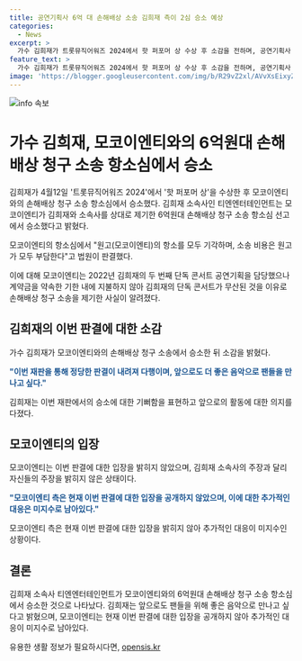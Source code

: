 ```yaml
---
title: 공연기획사 6억 대 손해배상 소송 김희재 측이 2심 승소 예상
categories:
  - News
excerpt: >
  가수 김희재가 트롯뮤직어워즈 2024에서 핫 퍼포머 상 수상 후 소감을 전하며, 공연기획사 모코이엔티와의 6억원대 손해배상 청구 소송 항소심에서 승소했다. 김희재 소속사에 따르면 법원은 모코이엔티의 항소를 모두 기각하고 소송 비용은 원고가 부담한다고 판결했다. 모코이엔티는 김희재의 콘서트 계약금을 채권기한 내에 지급하지 않아 콘서트가 무산됐다며 손해배상을 청구했으나, 법원은 김희재 손을 들어줬다.
feature_text: >
  가수 김희재가 트롯뮤직어워즈 2024에서 핫 퍼포머 상 수상 후 소감을 전하며, 공연기획사 모코이엔티와의 6억원대 손해배상 청구 소송 항소심에서 승소했다. 김희재 소속사에 따르면 법원은 모코이엔티의 항소를 모두 기각하고 소송 비용은 원고가 부담한다고 판결했다. 모코이엔티는 김희재의 콘서트 계약금을 채권기한 내에 지급하지 않아 콘서트가 무산됐다며 손해배상을 청구했으나, 법원은 김희재 손을 들어줬다.
image: 'https://blogger.googleusercontent.com/img/b/R29vZ2xl/AVvXsEixyZcFfHzMRdzZMjFBmAUKJYCLCGyLL1o632UiGVXcaFdKo_bkvkuCioo0uUKlGfBVcT3P84aROyZIXSBEx3Aw5nCQ3pTgDom1WDC4m8eifvWiAmWEEVb4x6G_l8C0QH225ldMjyaFvpxGEBGNO37VmDTDMHGhJPq73UglMfDca1-0aw/s1600/blogspot.png'
---
```


<p><img src="https://blogger.googleusercontent.com/img/b/R29vZ2xl/AVvXsEixyZcFfHzMRdzZMjFBmAUKJYCLCGyLL1o632UiGVXcaFdKo_bkvkuCioo0uUKlGfBVcT3P84aROyZIXSBEx3Aw5nCQ3pTgDom1WDC4m8eifvWiAmWEEVb4x6G_l8C0QH225ldMjyaFvpxGEBGNO37VmDTDMHGhJPq73UglMfDca1-0aw/s1600/blogspot.png" alt="info 속보" /></p>

<h1>가수 김희재, 모코이엔티와의 6억원대 손해배상 청구 소송 항소심에서 승소</h1>

<p>김희재가 4월12일 '트롯뮤직어워즈 2024'에서 '핫 퍼포머 상'을 수상한 후 모코이엔티와의 손해배상 청구 소송 항소심에서 승소했다. 김희재 소속사인 티엔엔터테인먼트는 모코이엔티가 김희재와 소속사를 상대로 제기한 6억원대 손해배상 청구 소송 항소심 선고에서 승소했다고 밝혔다.</p>

<p data-ke-size="size16">모코이엔티의 항소심에서 "원고(모코이엔티)의 항소를 모두 기각하며, 소송 비용은 원고가 모두 부담한다"고 법원이 판결했다.</p>

<p>이에 대해 모코이엔티는 2022년 김희재의 두 번째 단독 콘서트 공연기획을 담당했으나 계약금을 약속한 기한 내에 지불하지 않아 김희재의 단독 콘서트가 무산된 것을 이유로 손해배상 청구 소송을 제기한 사실이 알려졌다.</p>

<h2 data-ke-size="size26">김희재의 이번 판결에 대한 소감</h2>

<p>가수 김희재가 모코이엔티와의 손해배상 청구 소송에서 승소한 뒤 소감을 밝혔다.</p>

<p data-ke-size="size16"><b><span style="color: #1a5490;">"이번 재판을 통해 정당한 판결이 내려져 다행이며, 앞으로도 더 좋은 음악으로 팬들을 만나고 싶다."</span></b></p>

<p>김희재는 이번 재판에서의 승소에 대한 기뻐함을 표현하고 앞으로의 활동에 대한 의지를 다졌다.</p>

<h2 data-ke-size="size26">모코이엔티의 입장</h2>

<p>모코이엔티는 이번 판결에 대한 입장을 밝히지 않았으며, 김희재 소속사의 주장과 달리 자신들의 주장을 밝히지 않은 상태이다.</p>

<p data-ke-size="size16"><b><span style="color: #1a5490;">"모코이엔티 측은 현재 이번 판결에 대한 입장을 공개하지 않았으며, 이에 대한 추가적인 대응은 미지수로 남아있다."</span></b></p>

<p>모코이엔티 측은 현재 이번 판결에 대한 입장을 밝히지 않아 추가적인 대응이 미지수인 상황이다. </p>

<h2 data-ke-size="size26">결론</h2>

<p>김희재 소속사 티엔엔터테인먼트가 모코이엔티와의 6억원대 손해배상 청구 소송 항소심에서 승소한 것으로 나타났다. 김희재는 앞으로도 팬들을 위해 좋은 음악으로 만나고 싶다고 밝혔으며, 모코이엔티는 현재 이번 판결에 대한 입장을 공개하지 않아 추가적인 대응이 미지수로 남아있다.</p>
유용한 생활 정보가 필요하시다면, <a href="https://opensis.kr" rel="dofollow">opensis.kr</a>


